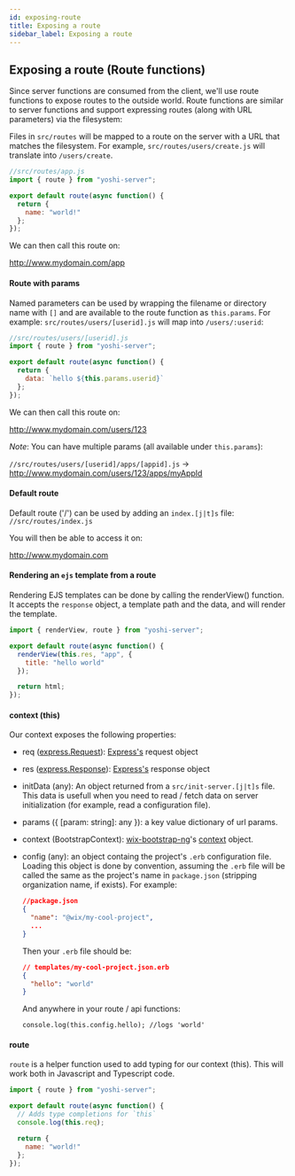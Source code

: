 ```yaml
---
id: exposing-route
title: Exposing a route
sidebar_label: Exposing a route
---
```


## Exposing a route (Route functions)

Since server functions are consumed from the client, we'll use route functions to expose routes to the outside world. Route functions are similar to server functions and support expressing routes (along with URL parameters) via the filesystem:

Files in `src/routes` will be mapped to a route on the server with a URL that matches the filesystem. For example, `src/routes/users/create.js` will translate into `/users/create`.

```js
//src/routes/app.js
import { route } from "yoshi-server";

export default route(async function() {
  return {
    name: "world!"
  };
});
```

We can then call this route on:

http://www.mydomain.com/app

#### Route with params

Named parameters can be used by wrapping the filename or directory name with `[]` and are available to the route function as `this.params`. For example: `src/routes/users/[userid].js` will map into `/users/:userid`:

```js
//src/routes/users/[userid].js
import { route } from "yoshi-server";

export default route(async function() {
  return {
    data: `hello ${this.params.userid}`
  };
});
```

We can then call this route on:

http://www.mydomain.com/users/123

_Note_: You can have multiple params (all available under `this.params`):

`//src/routes/users/[userid]/apps/[appid].js` -> http://www.mydomain.com/users/123/apps/myAppId

#### Default route

Default route ('/') can be used by adding an `index.[j|t]s` file:
`//src/routes/index.js`

You will then be able to access it on:

http://www.mydomain.com

#### Rendering an `ejs` template from a route

Rendering EJS templates can be done by calling the renderView() function. It accepts the `response` object, a template path and the data, and will render the template.

```js
import { renderView, route } from "yoshi-server";

export default route(async function() {
  renderView(this.res, "app", {
    title: "hello world"
  });

  return html;
});
```

#### context (this)

Our context exposes the following properties:

- req ([express.Request](https://github.com/types/express/blob/master/lib/request.d.ts)): [Express's](http://expressjs.com) request object
- res ([express.Response](https://github.com/types/express/blob/master/lib/response.d.ts)): [Express's](http://expressjs.com) response object
- initData (any): An object returned from a `src/init-server.[j|t]s` file. This data is usefull when you need to read / fetch data on server initialization (for example, read a configuration file).
- params ({ [param: string]: any }): a key value dictionary of url params.
- context (BootstrapContext): [wix-bootstrap-ng](https://github.com/wix-platform/wix-node-platform)'s [context](https://github.com/wix-platform/wix-node-platform/tree/master/bootstrap/wix-bootstrap-ng#context) object.
- config (any): an object containg the project's `.erb` configuration file. Loading this object is done by convention, assuming the `.erb` file will be called the same as the project's name in `package.json` (stripping organization name, if exists). For example:

  ```json
  //package.json
  {
    "name": "@wix/my-cool-project",
    ...
  }
  ```

  Then your `.erb` file should be:

  ```json
  // templates/my-cool-project.json.erb
  {
    "hello": "world"
  }
  ```

  And anywhere in your route / api functions:

  ```
  console.log(this.config.hello); //logs 'world'
  ```

#### route

`route` is a helper function used to add typing for our context (this). This will work both in Javascript and Typescript code.

```js
import { route } from "yoshi-server";

export default route(async function() {
  // Adds type completions for `this`
  console.log(this.req);

  return {
    name: "world!"
  };
});
```
